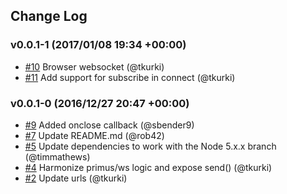 ## Change Log

### v0.0.1-1 (2017/01/08 19:34 +00:00)
- [#10](https://github.com/signalk/signalk-js-client/pull/10) Browser websocket (@tkurki)
- [#11](https://github.com/signalk/signalk-js-client/pull/11) Add support for subscribe in connect (@tkurki)

### v0.0.1-0 (2016/12/27 20:47 +00:00)
- [#9](https://github.com/signalk/signalk-js-client/pull/9) Added onclose callback (@sbender9)
- [#7](https://github.com/signalk/signalk-js-client/pull/7) Update README.md (@rob42)
- [#5](https://github.com/signalk/signalk-js-client/pull/5) Update dependencies to work with the Node 5.x.x branch (@timmathews)
- [#4](https://github.com/signalk/signalk-js-client/pull/4) Harmonize primus/ws logic and expose send() (@tkurki)
- [#2](https://github.com/signalk/signalk-js-client/pull/2) Update urls (@tkurki)